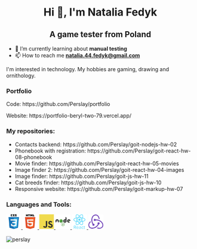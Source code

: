 <h1 align="center">Hi 👋, I'm Natalia Fedyk</h1>
<h2 align="center">A game tester from Poland</h3>

- 🌱 I’m currently learning about **manual testing**
- 📫 How to reach me **natalia.44.fedyk@gmail.com**

<p>
  I'm interested in technology. My hobbies are gaming, drawing and ornithology.
</p>

<h3>Portfolio</h3>
<p>Code: https://github.com/Perslay/portfolio</p>
<p>Website: https://portfolio-beryl-two-79.vercel.app/</p>

<h3>My repositories:</h3>
<ul>
<li>Contacts backend: https://github.com/Perslay/goit-nodejs-hw-02</li>
<li>Phonebook with registration: https://github.com/Perslay/goit-react-hw-08-phonebook</li>
<li>Movie finder: https://github.com/Perslay/goit-react-hw-05-movies</li>
<li>Image finder 2: https://github.com/Perslay/goit-react-hw-04-images</li>
<li>Image finder: https://github.com/Perslay/goit-js-hw-11</li>
<li>Cat breeds finder: https://github.com/Perslay/goit-js-hw-10</li>
<li>Responsive website: https://github.com/Perslay/goit-markup-hw-07</li>
</ul>

<h3 align="left">Languages and Tools:</h3>
<p align="left"> <a href="https://www.w3schools.com/css/" target="_blank" rel="noreferrer"> <img src="https://raw.githubusercontent.com/devicons/devicon/master/icons/css3/css3-original-wordmark.svg" alt="css3" width="40" height="40"/> </a> <a href="https://www.w3.org/html/" target="_blank" rel="noreferrer"> <img src="https://raw.githubusercontent.com/devicons/devicon/master/icons/html5/html5-original-wordmark.svg" alt="html5" width="40" height="40"/> </a> <a href="https://developer.mozilla.org/en-US/docs/Web/JavaScript" target="_blank" rel="noreferrer"> <img src="https://raw.githubusercontent.com/devicons/devicon/master/icons/javascript/javascript-original.svg" alt="javascript" width="40" height="40"/> </a> <a href="https://nodejs.org" target="_blank" rel="noreferrer"> <img src="https://raw.githubusercontent.com/devicons/devicon/master/icons/nodejs/nodejs-original-wordmark.svg" alt="nodejs" width="40" height="40"/> </a> <a href="https://reactjs.org/" target="_blank" rel="noreferrer"> <img src="https://raw.githubusercontent.com/devicons/devicon/master/icons/react/react-original-wordmark.svg" alt="react" width="40" height="40"/> </a> <a href="https://redux.js.org" target="_blank" rel="noreferrer"> <img src="https://raw.githubusercontent.com/devicons/devicon/master/icons/redux/redux-original.svg" alt="redux" width="40" height="40"/> </a> </p>

<p><img align="center" src="https://github-readme-stats.vercel.app/api/top-langs?username=perslay&show_icons=true&locale=en&layout=compact" alt="perslay" /></p>
